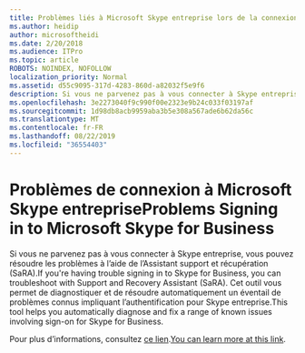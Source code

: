```yaml
---
title: Problèmes liés à Microsoft Skype entreprise lors de la connexion au service Office 365
ms.author: heidip
author: microsoftheidi
ms.date: 2/20/2018
ms.audience: ITPro
ms.topic: article
ROBOTS: NOINDEX, NOFOLLOW
localization_priority: Normal
ms.assetid: d55c9095-317d-4283-860d-a82032f5e9f6
description: Si vous ne parvenez pas à vous connecter à Skype entreprise, vous pouvez résoudre les problèmes à l’aide de l’Assistant support et récupération (SaRA). Cet outil vous permet de diagnostiquer et de résoudre automatiquement un éventail de problèmes connus impliquant l’authentification pour Skype entreprise.
ms.openlocfilehash: 3e2273040f9c990f00e2323e9b24c033f03197af
ms.sourcegitcommit: 1d98db8acb9959aba3b5e308a567ade6b62da56c
ms.translationtype: MT
ms.contentlocale: fr-FR
ms.lasthandoff: 08/22/2019
ms.locfileid: "36554403"
---
```

# <a name="problems-signing-in-to-microsoft-skype-for-business"></a><span data-ttu-id="316d1-104">Problèmes de connexion à Microsoft Skype entreprise</span><span class="sxs-lookup"><span data-stu-id="316d1-104">Problems Signing in to Microsoft Skype for Business</span></span>

<span data-ttu-id="316d1-105">Si vous ne parvenez pas à vous connecter à Skype entreprise, vous pouvez résoudre les problèmes à l’aide de l’Assistant support et récupération (SaRA).</span><span class="sxs-lookup"><span data-stu-id="316d1-105">If you're having trouble signing in to Skype for Business, you can troubleshoot with Support and Recovery Assistant (SaRA).</span></span> <span data-ttu-id="316d1-106">Cet outil vous permet de diagnostiquer et de résoudre automatiquement un éventail de problèmes connus impliquant l’authentification pour Skype entreprise.</span><span class="sxs-lookup"><span data-stu-id="316d1-106">This tool helps you automatically diagnose and fix a range of known issues involving sign-on for Skype for Business.</span></span>
  
<span data-ttu-id="316d1-107">Pour plus d’informations, consultez [ce lien](https://support.microsoft.com/help/4087361/troubleshooting-office-365-issues-signing-in-to-skype-for-business).</span><span class="sxs-lookup"><span data-stu-id="316d1-107">[You can learn more at this link](https://support.microsoft.com/help/4087361/troubleshooting-office-365-issues-signing-in-to-skype-for-business).</span></span>
  

